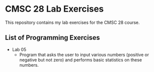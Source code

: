 # CMSC 28 Lab Exercises
This repository contains my lab exercises for the CMSC 28 course.

## List of Programming Exercises

- Lab 05
   - Program that asks the user to input various numbers (positive or negative but not zero) and performs basic statistics on these numbers.